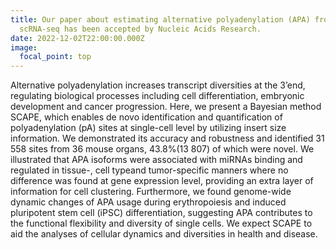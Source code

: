 ```yaml
---
title: Our paper about estimating alternative polyadenylation (APA) from
  scRNA-seq has been accepted by Nucleic Acids Research.
date: 2022-12-02T22:00:00.000Z
image:
  focal_point: top
---
```

<!--more-->

Alternative polyadenylation increases transcript diversities at the 3’end, regulating biological processes including cell differentiation, embryonic development and cancer progression. Here, we present a Bayesian method SCAPE, which enables de novo identification and quantification of polyadenylation (pA) sites at single-cell level by utilizing insert size information. We demonstrated its accuracy and robustness and identified 31 558 sites from 36 mouse organs, 43.8%(13 807) of which were novel. We illustrated that APA isoforms were associated with miRNAs binding and regulated in tissue-, cell typeand tumor-specific manners where no difference was found at gene expression level, providing an extra layer of information for cell clustering. Furthermore, we found genome-wide dynamic changes of APA usage during erythropoiesis and induced pluripotent stem cell (iPSC) differentiation, suggesting APA contributes to the functional flexibility and diversity of single cells. We expect SCAPE to aid the analyses of cellular dynamics and diversities in health and disease.